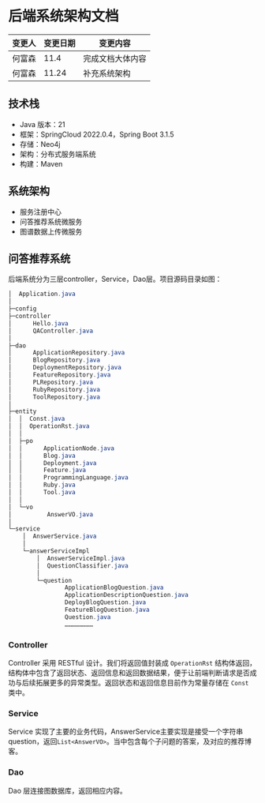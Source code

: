 # 后端系统架构文档

| 变更人 | 变更日期 | 变更内容         |
| ------ | -------- | ---------------- |
| 何富森 | 11.4     | 完成文档大体内容 |
| 何富森 | 11.24    | 补充系统架构     |

## 技术栈

- Java 版本：21
- 框架：SpringCloud 2022.0.4，Spring Boot 3.1.5
- 存储：Neo4j
- 架构：分布式服务端系统
- 构建：Maven

## 系统架构

+ 服务注册中心
+ 问答推荐系统微服务
+ 图谱数据上传微服务

## 问答推荐系统

后端系统分为三层controller，Service，Dao层。项目源码目录如图：

```powershell
│  Application.java
│
├─config
├─controller
│      Hello.java
│      QAController.java
│
├─dao
│      ApplicationRepository.java
│      BlogRepository.java
│      DeploymentRepository.java
│      FeatureRepository.java
│      PLRepository.java
│      RubyRepository.java
│      ToolRepository.java
│
├─entity
│  │  Const.java
│  │  OperationRst.java
│  │
│  ├─po
│  │      ApplicationNode.java
│  │      Blog.java
│  │      Deployment.java
│  │      Feature.java
│  │      ProgrammingLanguage.java
│  │      Ruby.java
│  │      Tool.java
│  │
│  └─vo
│          AnswerVO.java
│
└─service
    │  AnswerService.java
    │
    └─answerServiceImpl
        │  AnswerServiceImpl.java
        │  QuestionClassifier.java
        │
        └─question
                ApplicationBlogQuestion.java
                ApplicationDescriptionQuestion.java
                DeployBlogQuestion.java
                FeatureBlogQuestion.java
                Question.java
                ……………………

```

### Controller

Controller 采用 RESTful 设计。我们将返回值封装成 `OperationRst` 结构体返回，结构体中包含了返回状态、返回信息和返回数据结果，便于让前端判断请求是否成功与后续拓展更多的异常类型。返回状态和返回信息目前作为常量存储在 `Const` 类中。

### Service

Service 实现了主要的业务代码，AnswerService主要实现是接受一个字符串question，返回`List<AnswerVO>`。当中包含每个子问题的答案，及对应的推荐博客。

### Dao

Dao 层连接图数据库，返回相应内容。